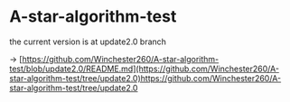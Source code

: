 # A-star-algorithm-test

the current version is at update2.0 branch

-> [https://github.com/Winchester260/A-star-algorithm-test/blob/update2.0/README.md](https://github.com/Winchester260/A-star-algorithm-test/tree/update2.0)https://github.com/Winchester260/A-star-algorithm-test/tree/update2.0
